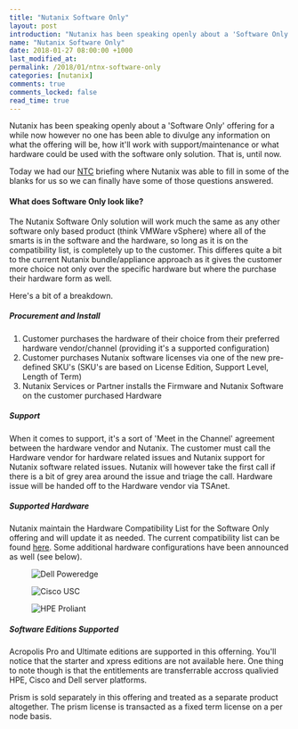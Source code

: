 ```yaml
---
title: "Nutanix Software Only"
layout: post
introduction: "Nutanix has been speaking openly about a 'Software Only' offering for a while now but no one has been able to elaborate on it, until now."
name: "Nutanix Software Only"
date: 2018-01-27 08:00:00 +1000
last_modified_at:
permalink: /2018/01/ntnx-software-only
categories: [nutanix]
comments: true
comments_locked: false
read_time: true
---
```


Nutanix has been speaking openly about a 'Software Only' offering for a while now however no one has been able to divulge any information on what the offering will be, how it'll work with support/maintenance or what hardware could be used with the software only solution. That is, until now.

Today we had our [NTC](/2018/01/NTC-2018) briefing where Nutanix was able to fill in some of the blanks for us so we can finally have some of those questions answered.

#### What does Software Only look like?
The Nutanix Software Only solution will work much the same as any other software only based product (think VMWare vSphere) where all of the smarts is in the software and the hardware, so long as it is on the compatibility list, is completely up to the customer. This differes quite a bit to the current Nutanix bundle/appliance approach as it gives the customer more choice not only over the specific hardware but where the purchase their hardware form as well. 

Here's a bit of a breakdown.

##### Procurement and Install
1. Customer purchases the hardware of their choice from their preferred hardware vendor/channel (providing it's a supported configuration)
2. Customer purchases Nutanix software licenses via one of the new pre-defined SKU's (SKU's are based on License Edition, Support Level, Length of Term)
3. Nutanix Services or Partner installs the Firmware and Nutanix Software on the customer purchased Hardware

##### Support
When it comes to support, it's a sort of 'Meet in the Channel' agreement between the hardware vendor and Nutanix. The customer must call the Hardware vendor for hardware related issues and Nutanix support for Nutanix software related issues. Nutanix will however take the first call if there is a bit of grey area around the issue and triage the call. Hardware issue will be handed off to the Hardware vendor via TSAnet.

##### Supported Hardware
Nutanix maintain the Hardware Compatibility List for the Software Only offering and will update it as needed. The current compatibility list can be found [here](https://portal.nutanix.com/#/page/docs/list?filterKey=software&filterVal=Third-Party%20Platforms). Some additional hardware configurations have been announced as well (see below).

<figure>
    <img source="/images/dell.png-lq" data-src="/images/dell.png" alt="Dell Poweredge" class="lazyload blur-up">
</figure>

<figure>
    <img source="/images/cisco.png-lq" data-src="/images/cisco.png" alt="Cisco USC" class="lazyload blur-up">
</figure>

<figure>
    <img source="/images/hpe.png-lq" data-src="/images/hpe.png" alt="HPE Proliant" class="lazyload blur-up">
</figure>

##### Software Editions Supported
Acropolis Pro and Ultimate editions are supported in this offerning. You'll notice that the starter and xpress editions are not available here. One thing to note though is that the entitlements are transferrable accross qualivied HPE, Cisco and Dell server platforms.

Prism is sold separately in this offering and treated as a separate product altogether. The prism license is transacted as a fixed term license on a per node basis.

